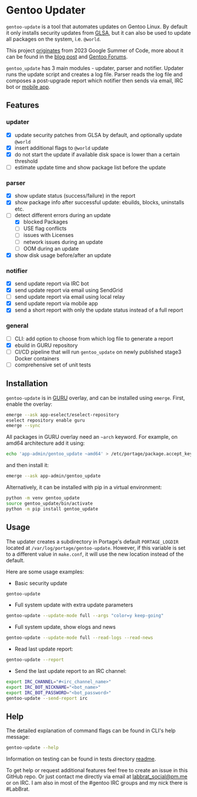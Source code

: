 # Gentoo Updater

`gentoo-update` is a tool that automates updates on Gentoo Linux.
By default it only installs security updates from [GLSA](https://security.gentoo.org/glsa/),
but it can also be used to update all packages on the system, i.e. `@world`.

This project
[originates](https://wiki.gentoo.org/wiki/Google_Summer_of_Code/2023/Ideas/Automated_Gentoo_system_updater)
from 2023 Google Summer of Code, more about it can be found in the
[blog post](https://blogs.gentoo.org/gsoc/2023/08/27/final-report-automated-gentoo-system-updater/) and
[Gentoo Forums](https://forums.gentoo.org/viewtopic-p-8793827.html#8793827).

`gentoo_update` has 3 main modules - updater, parser and notifier. Updater runs the
update script and creates a log file. Parser reads the log file and composes a post-upgrade
report which notifier then sends via email, IRC bot or
[mobile app](https://github.com/Lab-Brat/gentoo_update_flutter).

## Features

### updater

- [x] update security patches from GLSA by default, and optionally update `@world`
- [x] insert additional flags to `@world` update
- [x] do not start the update if available disk space is lower than a certain threshold
- [ ] estimate update time and show package list before the update

### parser

- [x] show update status (success/failure) in the report
- [x] show package info after successful update: ebuilds, blocks, uninstalls etc.
- [ ] detect different errors during an update
  - [x] blocked Packages
  - [ ] USE flag conflicts
  - [ ] issues with Licenses
  - [ ] network issues during an update
  - [ ] OOM during an update
- [x] show disk usage before/after an update

### notifier

- [x] send update report via IRC bot
- [x] send update report via email using SendGrid
- [ ] send update report via email using local relay
- [x] send update report via mobile app
- [x] send a short report with only the update status instead of a full report

### general

- [ ] CLI: add option to choose from which log file to generate a report
- [x] ebuild in GURU repository
- [ ] CI/CD pipeline that will run `gentoo_update` on newly published stage3 Docker containers
- [ ] comprehensive set of unit tests

## Installation

`gentoo-update` is in [GURU](https://wiki.gentoo.org/wiki/Project:GURU)
overlay, and can be installed using `emerge`. First, enable the overlay:

```bash
emerge --ask app-eselect/eselect-repository
eselect repository enable guru
emerge --sync
```

All packages in GURU overlay need an `~arch` keyword.
For example, on amd64 architecture add it using:

```bash
echo 'app-admin/gentoo_update ~amd64' > /etc/portage/package.accept_keywords/gentoo_update
```

and then install it:

```bash
emerge --ask app-admin/gentoo_update
```

Alternatively, it can be installed with pip in a virtual environment:

```bash
python -m venv gentoo_update
source gentoo_update/bin/activate
python -m pip install gentoo_update
```

## Usage

The updater creates a subdirectory in Portage's default `PORTAGE_LOGDIR` located at `/var/log/portage/gentoo-update`.
However, if this variable is set to a different value in `make.conf`, it will use the new location instead of the default.

Here are some usage examples:

- Basic security update

```bash
gentoo-update
```

- Full system update with extra update parameters

```bash
gentoo-update --update-mode full --args "color=y keep-going"
```

- Full system update, show elogs and news

```bash
gentoo-update --update-mode full --read-logs --read-news
```

- Read last update report:

```bash
gentoo-update --report
```

- Send the last update report to an IRC channel:

```bash
export IRC_CHANNEL="#<irc_channel_name>"
export IRC_BOT_NICKNAME="<bot_name>"
export IRC_BOT_PASSWORD="<bot_password>"
gentoo-update --send-report irc
```

## Help

The detailed explanation of command flags can be found in CLI's help message:

```bash
gentoo-update --help
```

Information on testing can be found in tests directory [readme](tests/README.md).

To get help or request additional features feel free to create an issue in this GitHub repo.
Or just contact me directly via email at [labbrat_social@pm.me](mailto:labbrat_social@pm.me) or on IRC.
I am also in most of the #gentoo IRC groups and my nick there is #LabBrat.
